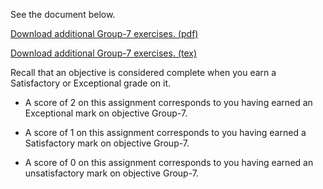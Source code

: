 See the document below.

[Download additional Group-7 exercises. (pdf)](Group-7.pdf)

[Download additional Group-7 exercises. (tex)](Group-7.tex)

Recall that an objective is considered complete when you earn a Satisfactory or Exceptional grade on it.

* A score of 2 on this assignment corresponds to you having earned an Exceptional mark on objective Group-7.

* A score of 1 on this assignment corresponds to you having earned a Satisfactory mark on objective Group-7.

* A score of 0 on this assignment corresponds to you having earned an unsatisfactory mark on objective Group-7.